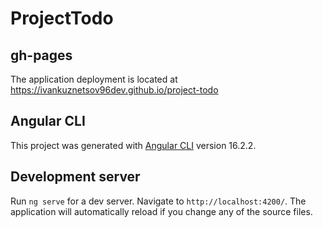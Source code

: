# ProjectTodo

## gh-pages

The application deployment is located at https://ivankuznetsov96dev.github.io/project-todo

## Angular CLI

This project was generated with [Angular CLI](https://github.com/angular/angular-cli) version 16.2.2.

## Development server

Run `ng serve` for a dev server. Navigate to `http://localhost:4200/`. The application will automatically reload if you change any of the source files.
